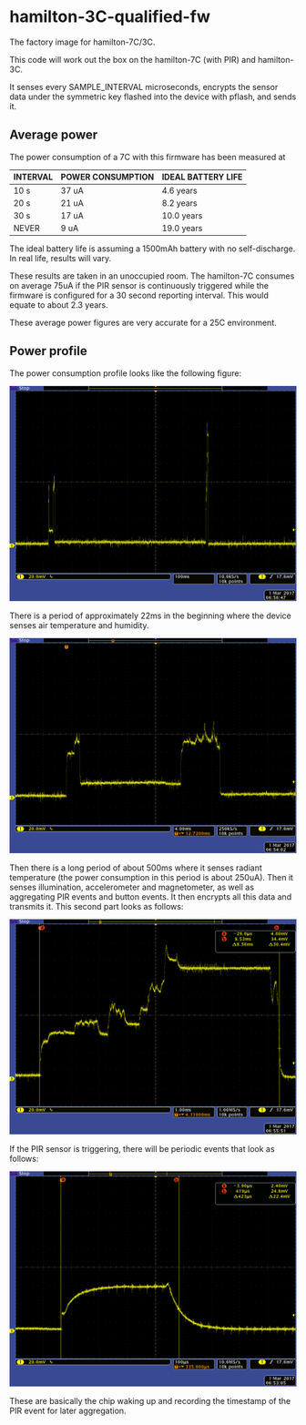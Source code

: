 # hamilton-3C-qualified-fw
The factory image for hamilton-7C/3C.

This code will work out the box on the hamilton-7C (with PIR) and hamilton-3C.

It senses every SAMPLE_INTERVAL microseconds, encrypts the sensor data under the
symmetric key flashed into the device with pflash, and sends it.

## Average power

The power consumption of a 7C with this firmware has been measured at

 INTERVAL  | POWER CONSUMPTION | IDEAL BATTERY LIFE  |
 --------- | ----------------- | ------------------- |
  10 s     | 37 uA             | 4.6 years           |
  20 s     | 21 uA             | 8.2 years           |
  30 s     | 17 uA             | 10.0 years          |
  NEVER    |  9 uA             | 19.0 years          |

The ideal battery life is assuming a 1500mAh battery with no self-discharge. In
real life, results will vary.

These results are taken in an unoccupied room. The hamilton-7C consumes on average
75uA if the PIR sensor is continuously triggered while the firmware is configured for
a 30 second reporting interval. This would equate to about 2.3 years.

These average power figures are very accurate for a 25C environment.

## Power profile

The power consumption profile looks like the following figure:

![Full Profile](doc/full_cycle.png)

There is a period of approximately 22ms in the beginning where the device senses air temperature and humidity.

![First sensing](doc/sense_start.png)

Then there is a long period of about 500ms where it senses radiant temperature (the power consumption in this period is about 250uA).
Then it senses illumination, accelerometer and magnetometer, as well as aggregating PIR events and button events.
It then encrypts all this data and transmits it. This second part looks as follows:

![Second sensing and send](doc/send.png)

If the PIR sensor is triggering, there will be periodic events that look as follows:

![PIR trigger event](doc/pir_trigger.png)

These are basically the chip waking up and recording the timestamp of the PIR event for later aggregation.
